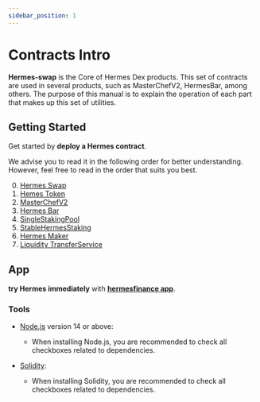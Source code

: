 ```yaml
---
sidebar_position: 1
---
```


# Contracts Intro

**Hermes-swap** is the Core of Hermes Dex products. This set of contracts are used in several products, such as MasterChefV2, HermesBar, among others. 
The purpose of this manual is to explain the operation of each part that makes up this set of utilities.

## Getting Started

Get started by **deploy a Hermes contract**.

We advise you to read it in the following order for better understanding. However, feel free to read in the order that suits you best.

0. [Hermes Swap](https://shamandocs.github.io/hermes/docs/Hermes%20Swap)
1. [Hemes Token](https://shamandocs.github.io/hermes/docs/Hermes%20Token)
2. [MasterChefV2](https://shamandocs.github.io/hermes/docs/MasterChefHermesV2)
3. [Hermes Bar](https://shamandocs.github.io/hermes/docs/Hermes%20Bar)
4. [SingleStakingPool](https://shamandocs.github.io/hermes/docs/SingleStakingPool)
5. [StableHermesStaking](https://shamandocs.github.io/hermes/docs/StableHermesStaking)
6. [Hermes Maker](https://shamandocs.github.io/hermes/docs/Hermes%20Maker)
7. [Liquidity TransferService](https://shamandocs.github.io/hermes/docs/Liquidity%20Transfer)

## App

**try Hermes immediately** with **[hermesfinance app](https://hermesfinance.app/)**.


### Tools

- [Node.js](https://nodejs.org/en/download/) version 14 or above:
  - When installing Node.js, you are recommended to check all checkboxes related to dependencies.

- [Solidity](https://docs.soliditylang.org/en/v0.8.13/installing-solidity.html):
  - When installing Solidity, you are recommended to check all checkboxes related to dependencies.

